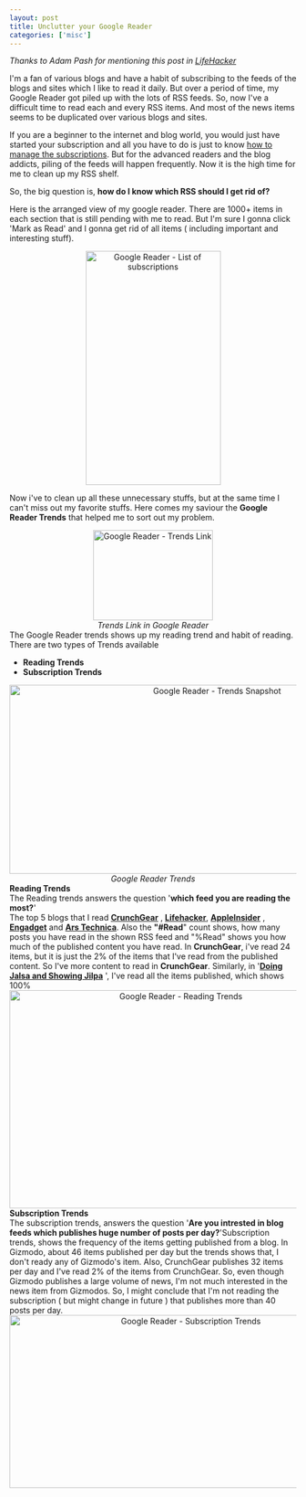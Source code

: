 ```yaml
---
layout: post
title: Unclutter your Google Reader
categories: ['misc']
---
```


_Thanks to Adam Pash for mentioning this post in [LifeHacker](http://lifehacker.com/5040090/unclutter-google-reader-by-analyzing-your-trends)_

I'm a fan of various blogs and have a habit of subscribing to the feeds of the blogs and sites which I like to read it daily. But over a period of time, my Google Reader got piled up with the lots of RSS feeds. So, now I've a difficult time to read each and every RSS items. And most of the news items seems to be duplicated over various blogs and sites.

If you are a beginner to the internet and blog world, you would just have started your subscription and all you have to do is just to know <a title="Know how to manage the Google reader subscriptions" href="http://www.maheshsubramaniya.com/google/drag-n-drop-to-organize-your-feeds-in-google-reader/">how to manage the subscriptions</a>. But for the advanced readers and the blog addicts, piling of the feeds will happen frequently. Now it is the high time for me to clean up my RSS shelf.

So, the big question is, <strong>how do I know which RSS should I get rid of?</strong>

Here is the arranged view of my google reader. There are 1000+ items in each section that is still pending with me to read. But I'm sure I gonna click 'Mark as Read' and I gonna get rid of all items ( including important and interesting stuff).
<p style="text-align: center;"><img src="../images/2008/08/google-reader-1000.jpg" alt="Google Reader - List of subscriptions" width="237" height="410" /></p>
<p style="text-align: left;"><!--more-->Now i've to clean up all these unnecessary stuffs, but at the same time I can't miss out my favorite stuffs. Here comes my saviour the <strong>Google Reader Trends</strong> that helped me to sort out my problem.</p>
<p style="text-align: left;"></p>

<div style="text-align: center;"><img src="../images/2008/08/google-reader-1000-1.jpg" alt="Google Reader - Trends Link" width="210" height="158" /></div>
<div style="text-align: center;"><em>Trends Link in Google Reader</em></div>
<div style="text-align: left;">The Google Reader trends shows up my reading trend and habit of reading. There are two types of Trends available</div>
<div style="text-align: left;">
<ul>
	<li><strong>Reading Trends</strong></li>
	<li><strong>Subscription Trends</strong></li>
</ul>
</div>
<div style="text-align: left;">
<div style="text-align: center;"><img src="../images/2008/08/google-reader-1000-2.jpg" alt="Google Reader - Trends Snapshot" width="713" height="331" /></div>
<div style="text-align: center;"><em>Google Reader Trends</em></div>
<div style="text-align: left;"><strong>Reading Trends</strong></div>
<div style="text-align: left;">The Reading trends answers the question '<strong>which feed you are reading the most?</strong>'</div>
<div style="text-align: left;">The top 5 blogs that I read <strong><a href="http://www.crunchgear.com/">CrunchGear</a></strong> , <a href="http://lifehacker.com/"><strong>Lifehacker</strong></a>, <strong><a href="http://www.appleinsider.com/">AppleInsider</a></strong> , <strong><a href="http://www.engadget.com/">Engadget</a></strong> and <strong><a href="http://arstechnica.com/index.ars">Ars Technica</a></strong>. Also the <strong>"#Read</strong>" count shows, how many posts you have read in the shown RSS feed and "%Read" shows you how much of the published content you have read. In <strong>CrunchGear</strong>, i've read 24 items, but it is just the 2% of the items that I've read from the published content. So I've more content to read in <strong>CrunchGear</strong>. Similarly, in '<strong><a href="http://krishashok.wordpress.com/">Doing Jalsa and Showing Jilpa</a></strong> ', I've read all the items published, which shows 100%</div>
<div style="text-align: left;">
<div style="text-align: center;"><img src="../images/2008/08/google-reader-1000-5.jpg" alt="Google Reader - Reading Trends" width="586" height="382" /></div>
<div style="text-align: left;"><strong>Subscription Trends</strong></div>
<div style="text-align: left;">The subscription trends, answers the question '<strong>Are you intrested in blog feeds which publishes huge number of posts per day?</strong>'Subscription trends, shows the frequency of the items getting published from a blog. In Gizmodo, about 46 items published per day but the trends shows that, I don't ready any of Gizmodo's item. Also, CrunchGear publishes 32 items per day and I've read 2% of the items from CrunchGear. So, even though Gizmodo publishes a large volume of news, I'm not much interested in the news item from Gizmodos. So, I might conclude that I'm not reading the subscription ( but might change in future ) that publishes more than 40 posts per day.</div>
<div style="text-align: center;"><img src="../images/2008/08/google-reader-1000-7.jpg" alt="Google Reader - Subscription Trends" width="621" height="303" /></div>
</div>
</div>
